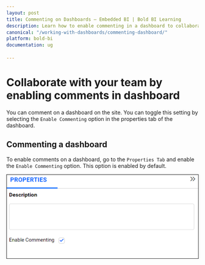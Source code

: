 ```yaml
---
layout: post
title: Commenting on Dashboards – Embedded BI | Bold BI Learning
description: Learn how to enable commenting in a dashboard to collaborate with your team through user mentions in Bold BI Embedded.
canonical: "/working-with-dashboards/commenting-dashboard/"
platform: bold-bi
documentation: ug

---
```


# Collaborate with your team by enabling comments in dashboard

You can comment on a dashboard on the site. You can toggle this setting by selecting the `Enable Commenting` option in the properties tab of the dashboard.

## Commenting a dashboard

To enable comments on a dashboard, go to the `Properties Tab` and enable the `Enable Commenting` option. This option is enabled by default.

![Enable Comments for Dashboard](/static/assets/working-with-dashboards/images/commenttinganddashboardwidget_dashboardmenu.PNG)
